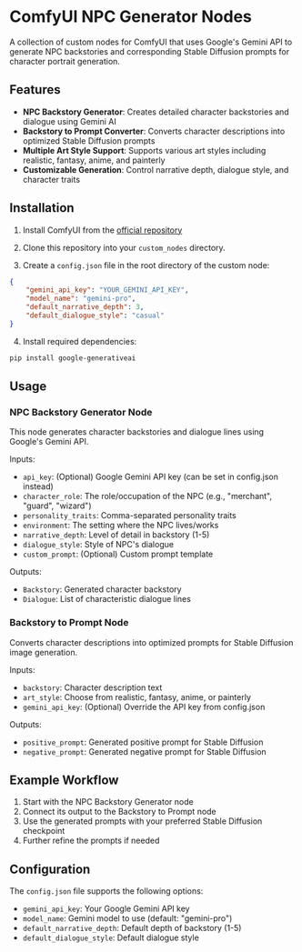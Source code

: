 # ComfyUI NPC Generator Nodes

A collection of custom nodes for ComfyUI that uses Google's Gemini API to generate NPC backstories and corresponding Stable Diffusion prompts for character portrait generation.

## Features

- **NPC Backstory Generator**: Creates detailed character backstories and dialogue using Gemini AI
- **Backstory to Prompt Converter**: Converts character descriptions into optimized Stable Diffusion prompts
- **Multiple Art Style Support**: Supports various art styles including realistic, fantasy, anime, and painterly
- **Customizable Generation**: Control narrative depth, dialogue style, and character traits

## Installation

1. Install ComfyUI from the [official repository](https://github.com/comfyanonymous/ComfyUI)
2. Clone this repository into your `custom_nodes` directory.

3. Create a `config.json` file in the root directory of the custom node:
```json
{
    "gemini_api_key": "YOUR_GEMINI_API_KEY",
    "model_name": "gemini-pro",
    "default_narrative_depth": 3,
    "default_dialogue_style": "casual"
}
```
4. Install required dependencies:
```bash
pip install google-generativeai
```

## Usage

### NPC Backstory Generator Node

This node generates character backstories and dialogue lines using Google's Gemini API.

Inputs:
- `api_key`: (Optional) Google Gemini API key (can be set in config.json instead)
- `character_role`: The role/occupation of the NPC (e.g., "merchant", "guard", "wizard")
- `personality_traits`: Comma-separated personality traits
- `environment`: The setting where the NPC lives/works
- `narrative_depth`: Level of detail in backstory (1-5)
- `dialogue_style`: Style of NPC's dialogue
- `custom_prompt`: (Optional) Custom prompt template

Outputs:
- `Backstory`: Generated character backstory
- `Dialogue`: List of characteristic dialogue lines

### Backstory to Prompt Node

Converts character descriptions into optimized prompts for Stable Diffusion image generation.

Inputs:
- `backstory`: Character description text
- `art_style`: Choose from realistic, fantasy, anime, or painterly
- `gemini_api_key`: (Optional) Override the API key from config.json

Outputs:
- `positive_prompt`: Generated positive prompt for Stable Diffusion
- `negative_prompt`: Generated negative prompt for Stable Diffusion

## Example Workflow

1. Start with the NPC Backstory Generator node
2. Connect its output to the Backstory to Prompt node
3. Use the generated prompts with your preferred Stable Diffusion checkpoint
4. Further refine the prompts if needed

## Configuration

The `config.json` file supports the following options:
- `gemini_api_key`: Your Google Gemini API key
- `model_name`: Gemini model to use (default: "gemini-pro")
- `default_narrative_depth`: Default depth of backstory (1-5)
- `default_dialogue_style`: Default dialogue style
